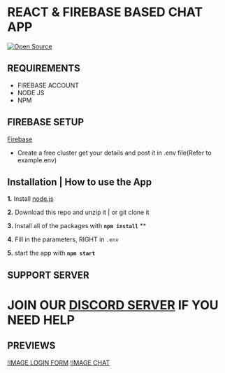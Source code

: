 # REACT & FIREBASE BASED CHAT APP

<a href=""><img src="https://badges.frapsoft.com/os/v1/open-source.svg?v=103" alt="Open Source"></a>

## REQUIREMENTS 
* FIREBASE ACCOUNT
* NODE JS
* NPM


## FIREBASE SETUP

[Firebase](https://firebase.google.com/)
* Create a free cluster get your details and post it in .env file(Refer to example.env)



## Installation | How to use the App

 **1.** Install [node.js](https://nodejs.org/api/cli.html#cli_unhandled_rejections_mode)

 **2.** Download this repo and unzip it    |    or git clone it

 **3.** Install all of the packages with **`npm install`**  **

 **4.** Fill in the parameters, RIGHT in `.env`

 **5.** start the app with **`npm start`**

## SUPPORT SERVER
# JOIN OUR [DISCORD SERVER](https://discord.com/invite/emD44ZJaSA) IF YOU NEED HELP

## PREVIEWS

[!IMAGE LOGIN FORM](https://media.discordapp.net/attachments/822460798826971156/854662367932710932/Screenshot_3.png?width=421&height=406)
[!IMAGE CHAT](https://media.discordapp.net/attachments/822460798826971156/854662364959735808/Screenshot_4.png?width=893&height=406)
